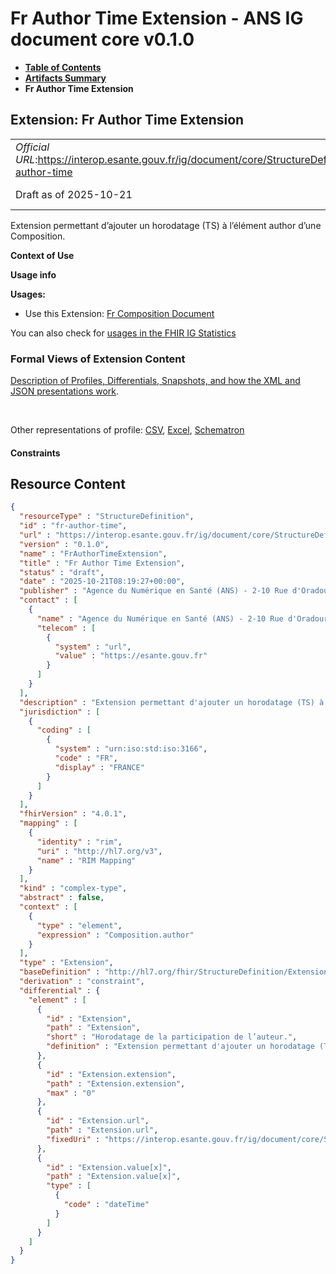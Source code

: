 # Fr Author Time Extension - ANS IG document core v0.1.0

* [**Table of Contents**](toc.md)
* [**Artifacts Summary**](artifacts.md)
* **Fr Author Time Extension**

## Extension: Fr Author Time Extension 

| | |
| :--- | :--- |
| *Official URL*:https://interop.esante.gouv.fr/ig/document/core/StructureDefinition/fr-author-time | *Version*:0.1.0 |
| Draft as of 2025-10-21 | *Computable Name*:FrAuthorTimeExtension |

Extension permettant d’ajouter un horodatage (TS) à l’élément author d’une Composition.

**Context of Use**

**Usage info**

**Usages:**

* Use this Extension: [Fr Composition Document](StructureDefinition-fr-composition-document.md)

You can also check for [usages in the FHIR IG Statistics](https://packages2.fhir.org/xig/ans.document.fr.core|current/StructureDefinition/fr-author-time)

### Formal Views of Extension Content

 [Description of Profiles, Differentials, Snapshots, and how the XML and JSON presentations work](http://build.fhir.org/ig/FHIR/ig-guidance/readingIgs.html#structure-definitions). 

 

Other representations of profile: [CSV](StructureDefinition-fr-author-time.csv), [Excel](StructureDefinition-fr-author-time.xlsx), [Schematron](StructureDefinition-fr-author-time.sch) 

#### Constraints



## Resource Content

```json
{
  "resourceType" : "StructureDefinition",
  "id" : "fr-author-time",
  "url" : "https://interop.esante.gouv.fr/ig/document/core/StructureDefinition/fr-author-time",
  "version" : "0.1.0",
  "name" : "FrAuthorTimeExtension",
  "title" : "Fr Author Time Extension",
  "status" : "draft",
  "date" : "2025-10-21T08:19:27+00:00",
  "publisher" : "Agence du Numérique en Santé (ANS) - 2-10 Rue d'Oradour-sur-Glane, 75015 Paris",
  "contact" : [
    {
      "name" : "Agence du Numérique en Santé (ANS) - 2-10 Rue d'Oradour-sur-Glane, 75015 Paris",
      "telecom" : [
        {
          "system" : "url",
          "value" : "https://esante.gouv.fr"
        }
      ]
    }
  ],
  "description" : "Extension permettant d'ajouter un horodatage (TS) à l'élément author d'une Composition.",
  "jurisdiction" : [
    {
      "coding" : [
        {
          "system" : "urn:iso:std:iso:3166",
          "code" : "FR",
          "display" : "FRANCE"
        }
      ]
    }
  ],
  "fhirVersion" : "4.0.1",
  "mapping" : [
    {
      "identity" : "rim",
      "uri" : "http://hl7.org/v3",
      "name" : "RIM Mapping"
    }
  ],
  "kind" : "complex-type",
  "abstract" : false,
  "context" : [
    {
      "type" : "element",
      "expression" : "Composition.author"
    }
  ],
  "type" : "Extension",
  "baseDefinition" : "http://hl7.org/fhir/StructureDefinition/Extension",
  "derivation" : "constraint",
  "differential" : {
    "element" : [
      {
        "id" : "Extension",
        "path" : "Extension",
        "short" : "Horodatage de la participation de l’auteur.",
        "definition" : "Extension permettant d'ajouter un horodatage (TS) à l'élément author d'une Composition."
      },
      {
        "id" : "Extension.extension",
        "path" : "Extension.extension",
        "max" : "0"
      },
      {
        "id" : "Extension.url",
        "path" : "Extension.url",
        "fixedUri" : "https://interop.esante.gouv.fr/ig/document/core/StructureDefinition/fr-author-time"
      },
      {
        "id" : "Extension.value[x]",
        "path" : "Extension.value[x]",
        "type" : [
          {
            "code" : "dateTime"
          }
        ]
      }
    ]
  }
}

```
